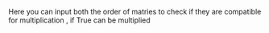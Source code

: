Here you can input both the order of matries to check if they are compatible for multiplication , if True can be multiplied
